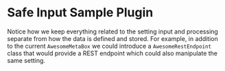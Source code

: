 # Safe Input Sample Plugin

Notice how we keep everything related to the setting input and processing separate from how the data is defined and stored. For example, in addition to the current `AwesomeMetaBox` we could introduce a `AwesomeRestEndpoint` class that would provide a REST endpoint which could also manipulate the same setting.
